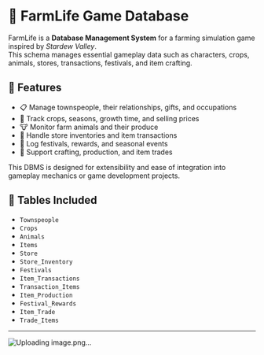 # 🌾 FarmLife Game Database

FarmLife is a **Database Management System** for a farming simulation game inspired by *Stardew Valley*.  
This schema manages essential gameplay data such as characters, crops, animals, stores, transactions, festivals, and item crafting.

## 🔧 Features

- 📋 Manage townspeople, their relationships, gifts, and occupations
- 🌱 Track crops, seasons, growth time, and selling prices
- 🐮 Monitor farm animals and their produce
- 🛒 Handle store inventories and item transactions
- 🎉 Log festivals, rewards, and seasonal events
- 🔄 Support crafting, production, and item trades

This DBMS is designed for extensibility and ease of integration into gameplay mechanics or game development projects.

## 📁 Tables Included

- `Townspeople`
- `Crops`
- `Animals`
- `Items`
- `Store`
- `Store_Inventory`
- `Festivals`
- `Item_Transactions`
- `Transaction_Items`
- `Item_Production`
- `Festival_Rewards`
- `Item_Trade`
- `Trade_Items`

---

![Uploading image.png…]()
